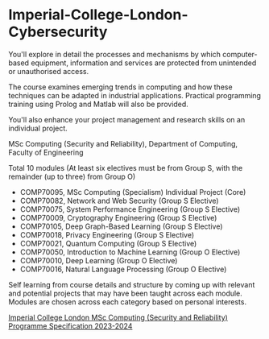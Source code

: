 # Imperial-College-London-Cybersecurity

You'll explore in detail the processes and mechanisms by which computer-based equipment, information and services are protected from unintended or unauthorised access.

The course examines emerging trends in computing and how these techniques can be adapted in industrial applications. Practical programming training using Prolog and Matlab will also be provided. 

You'll also enhance your project management and research skills on an individual project.

MSc Computing (Security and Reliability), Department of Computing, Faculty of Engineering

Total 10 modules (At least six electives must be from Group S, with the remainder (up to three) from Group O)

* COMP70095, MSc Computing (Specialism) Individual Project (Core)
* COMP70082, Network and Web Security (Group S Elective)
* COMP70075, System Performance Engineering (Group S Elective)
* COMP70009, Cryptography Engineering (Group S Elective)
* COMP70105, Deep Graph-Based Learning (Group S Elective)
* COMP70018, Privacy Engineering (Group S Elective)
* COMP70021, Quantum Computing (Group S Elective)
* COMP70050, Introduction to Machine Learning (Group O Elective)
* COMP70010, Deep Learning (Group O Elective)
* COMP70016, Natural Language Processing (Group O Elective)

Self learning from course details and structure by coming up with relevant and potential projects that may have been taught across each module. Modules are chosen across each category based on personal interests. 

[Imperial College London MSc Computing (Security and Reliability) Programme Specification 2023-2024](https://www.imperial.ac.uk/media/imperial-college/study/programme-specifications/computing/23x2f24/G5U21-MSc-Computing-(Security-and-Reliability)-2023-24.pdf)
